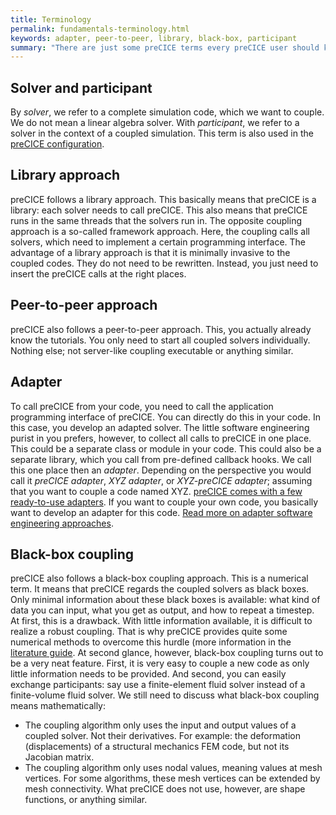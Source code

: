 ```yaml
---
title: Terminology
permalink: fundamentals-terminology.html
keywords: adapter, peer-to-peer, library, black-box, participant
summary: "There are just some preCICE terms every preCICE user should know. On this page, we explain them."
---
```



## Solver and participant

By _solver_, we refer to a complete simulation code, which we want to couple. We do not mean a linear algebra solver. With _participant_, we refer to a solver in the context of a coupled simulation. This term is also used in the [preCICE configuration](configuration-basics.html).  

## Library approach

preCICE follows a library approach. This basically means that preCICE is a library: each solver needs to call preCICE. This also means that preCICE runs in the same threads that the solvers run in. The opposite coupling approach is a so-called framework approach. Here, the coupling calls all solvers, which need to implement a certain programming interface. The advantage of a library approach is that it is minimally invasive to the coupled codes. They do not need to be rewritten. Instead, you just need to insert the preCICE calls at the right places.

## Peer-to-peer approach

preCICE also follows a peer-to-peer approach. This, you actually already know the tutorials. You only need to start all coupled solvers individually. Nothing else; not server-like coupling executable or anything similar. 

## Adapter

To call preCICE from your code, you need to call the application programming interface of preCICE. You can directly do this in your code. In this case, you develop an adapted solver. The little software engineering purist in you prefers, however, to collect all calls to preCICE in one place. This could be a separate class or module in your code. This could also be a separate library, which you call from pre-defined callback hooks. We call this one place then an _adapter_. Depending on the perspective you would call it _preCICE adapter_, _XYZ adapter_, or _XYZ-preCICE adapter_; assuming that you want to couple a code named XYZ. [preCICE comes with a few ready-to-use adapters](adapters-overview.html). If you want to couple your own code, you basically want to develop an adapter for this code. [Read more on adapter software engineering approaches](couple-your-code-adapter-software-engineering). 

## Black-box coupling

preCICE also follows a black-box coupling approach. This is a numerical term. It means that preCICE regards the coupled solvers as black boxes. Only minimal information about these black boxes is available: what kind of data you can input, what you get as output, and how to repeat a timestep. At first, this is a drawback. With little information available, it is difficult to realize a robust coupling. That is why preCICE provides quite some numerical methods to overcome this hurdle (more information in the [literature guide](fundamentals-literature-guide.html). At second glance, however, black-box coupling turns out to be a very neat feature. First, it is very easy to couple a new code as only little information needs to be provided. And second, you can easily exchange participants: say use a finite-element fluid solver instead of a finite-volume fluid solver. We still need to discuss what black-box coupling means mathematically:
* The coupling algorithm only uses the input and output values of a coupled solver. Not their derivatives. For example: the deformation (displacements) of a structural mechanics FEM code, but not its Jacobian matrix.
* The coupling algorithm only uses nodal values, meaning values at mesh vertices. For some algorithms, these mesh vertices can be extended by mesh connectivity. What preCICE does not use, however, are shape functions, or anything similar.

  
